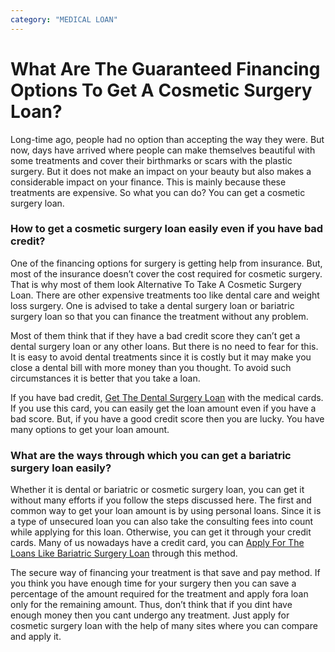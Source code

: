 ```yaml
---
category: "MEDICAL LOAN"
---
```


# What Are The Guaranteed Financing Options To Get A Cosmetic Surgery Loan?

Long-time ago, people had no option than accepting the way they were. But now, days have arrived where people can make themselves beautiful with some treatments and cover their birthmarks or scars with the plastic surgery. But it does not make an impact on your beauty but also makes a considerable impact on your finance. This is mainly because these treatments are expensive. So what you can do? You can get a cosmetic surgery loan.

### How to get a cosmetic surgery loan easily even if you have bad credit?

One of the financing options for surgery is getting help from insurance. But, most of the insurance doesn’t cover the cost required for cosmetic surgery. That is why most of them look Alternative To Take A Cosmetic Surgery Loan. There are other expensive treatments too like dental care and weight loss surgery. One is advised to take a dental surgery loan or bariatric surgery loan so that you can finance the treatment without any problem.

Most of them think that if they have a bad credit score they can’t get a dental surgery loan or any other loans. But there is no need to fear for this. It is easy to avoid dental treatments since it is costly but it may make you close a dental bill with more money than you thought. To avoid such circumstances it is better that you take a loan.

If you have bad credit, [Get The Dental Surgery Loan](https://totalifestylecredit.weebly.com/blog/know-the-best-ways-to-get-the-dental-surgery-loan-quickly) with the medical cards. If you use this card, you can easily get the loan amount even if you have a bad score. But, if you have a good credit score then you are lucky. You have many options to get your loan amount.

### What are the ways through which you can get a bariatric surgery loan easily?

Whether it is dental or bariatric or cosmetic surgery loan, you can get it without many efforts if you follow the steps discussed here. The first and common way to get your loan amount is by using personal loans. Since it is a type of unsecured loan you can also take the consulting fees into count while applying for this loan. Otherwise, you can get it through your credit cards. Many of us nowadays have a credit card, you can [Apply For The Loans Like Bariatric Surgery Loan](https://tlc.com.au/category/bariatric-surgery-loan/) through this method.

The secure way of financing your treatment is that save and pay method. If you think you have enough time for your surgery then you can save a percentage of the amount required for the treatment and apply fora loan only for the remaining amount. Thus, don’t think that if you dint have enough money then you cant undergo any treatment. Just apply for cosmetic surgery loan with the help of many sites where you can compare and apply it.
